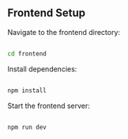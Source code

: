 ## Frontend Setup
Navigate to the frontend directory:

```sh

cd frontend
```

Install dependencies:
```sh

npm install
```

Start the frontend server:
```sh

npm run dev
